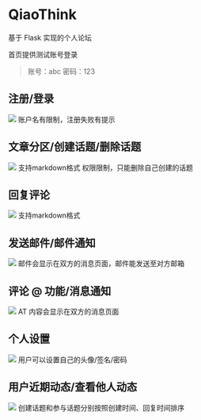 # QiaoThink
基于 Flask 实现的个人论坛

首页提供测试账号登录
> 账号：abc
> 密码：123

## 注册/登录 ##
![](https://www.touimg.com/u/20190508/14290370.gif)
账户名有限制，注册失败有提示

## 文章分区/创建话题/删除话题 ##
![](https://www.touimg.com/u/20190509/14291674.gif)
支持markdown格式
权限限制，只能删除自己创建的话题

## 回复评论 ##
![](https://www.touimg.com/u/20190509/14432364.gif)
支持markdown格式

## 发送邮件/邮件通知 ##
![](https://www.touimg.com/u/20190509/14293944.gif)
邮件会显示在双方的消息页面，邮件能发送至对方邮箱

## 评论 @ 功能/消息通知 ##
![](https://www.touimg.com/u/20190509/14293128.gif)
AT 内容会显示在双方的消息页面

## 个人设置 ##
![](https://www.touimg.com/u/20190509/1429428.gif)
用户可以设置自己的头像/签名/密码

## 用户近期动态/查看他人动态 ##
![](https://www.touimg.com/u/20190509/14293223.gif)
创建话题和参与话题分别按照创建时间、回复时间排序
